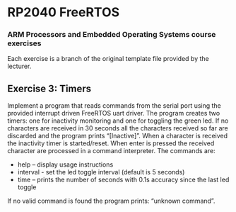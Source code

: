 # RP2040 FreeRTOS

### ARM Processors and Embedded Operating Systems course exercises
Each exercise is a branch of the original template file provided by the lecturer.

## Exercise 3: Timers
Implement a program that reads commands from the serial port using the provided interrupt driven 
FreeRTOS uart driver. The program creates two timers: one for inactivity monitoring and one for toggling 
the green led. If no characters are received in 30 seconds all the characters received so far are discarded 
and the program prints “[Inactive]”. When a character is received the inactivity timer is started/reset. 
When enter is pressed the received character are processed in a command interpreter. The commands are: 
- help – display usage instructions 
- interval <number> - set the led toggle interval (default is 5 seconds) 
- time – prints the number of seconds with 0.1s accuracy since the last led toggle

If no valid command is found the program prints: “unknown command”.
